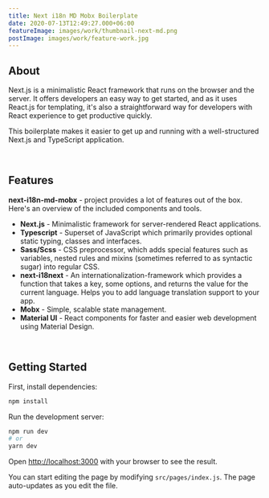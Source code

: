 ```yaml
---
title: Next i18n MD Mobx Boilerplate
date: 2020-07-13T12:49:27.000+06:00
featureImage: images/work/thumbnail-next-md.png
postImage: images/work/feature-work.jpg
---
```

## About

Next.js is a minimalistic React framework that runs on the browser and the server. It offers developers an easy way to get started, and as it uses React.js for templating, it's also a straightforward way for developers with React experience to get productive quickly.

This boilerplate makes it easier to get up and running with a well-structured Next.js and TypeScript application.

<br/>

## Features

**next-i18n-md-mobx** - project provides a lot of features out of the box. Here's an overview of the included components and tools.

* **Next.js** - Minimalistic framework for server-rendered React applications.
* **Typescript** - Superset of JavaScript which primarily provides optional static typing, classes and interfaces.
* **Sass/Scss** - CSS preprocessor, which adds special features such as variables, nested rules and mixins (sometimes referred to as syntactic sugar) into regular CSS.
* **next-i18next** - An internationalization-framework which provides a function that takes a key, some options, and returns the value for the current language. Helps you to add language translation support to your app.
* **Mobx** - Simple, scalable state management.
* **Material UI** - React components for faster and easier web development using Material Design.
<br/>

## Getting Started

First, install dependencies:
```bash
npm install
```

Run the development server:

```bash
npm run dev
# or
yarn dev
```

Open [http://localhost:3000](http://localhost:3000) with your browser to see the result.

You can start editing the page by modifying `src/pages/index.js`. The page auto-updates as you edit the file.
